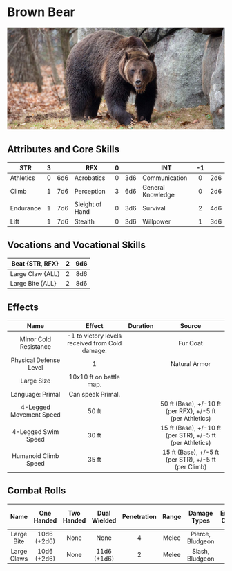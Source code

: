 # Brown Bear

![NotMyImage](BrownBear.png)

## Attributes and Core Skills

| STR       | 3 |    | RFX             | 0 |    | INT               | -1 |    |
| --------- | :-: | :-: | --------------- | :-: | :-: | ----------------- | :-: | :-: |
| Athletics | 0 | 6d6 | Acrobatics      | 0 | 3d6 | Communication     | 0 | 2d6 |
| Climb     | 1 | 7d6 | Perception      | 3 | 6d6 | General Knowledge | 0 | 2d6 |
| Endurance | 1 | 7d6 | Sleight of Hand | 0 | 3d6 | Survival          | 2 | 4d6 |
| Lift      | 1 | 7d6 | Stealth         | 0 | 3d6 | Willpower         | 1 | 3d6 |

## Vocations and Vocational Skills

| Beat {STR, RFX}  | 2 | 9d6 |
| ---------------- | :-: | :-: |
| Large Claw {ALL} | 2 | 8d6 |
| Large Bite {ALL} | 2 | 8d6 |

## Effects

|          Name          |                     Effect                     | Duration |                          Source                          |
| :---------------------: | :---------------------------------------------: | :------: | :-------------------------------------------------------: |
|  Minor Cold Resistance  | -1 to victory levels received from Cold damage. |          |                         Fur Coat                         |
| Physical Defense Level |                        1                        |          |                       Natural Armor                       |
|       Large Size       |             10x10 ft on battle map.             |          |                                                          |
|    Language: Primal    |                Can speak Primal.                |          |                                                          |
| 4-Legged Movement Speed |                      50 ft                      |          | 50 ft (Base), +/-10 ft (per RFX), +/-5 ft (per Athletics) |
|  4-Legged Swim Speed  |                      30 ft                      |          | 15 ft (Base), +/-10 ft (per STR), +/-5 ft (per Athletics) |
|  Humanoid Climb Speed  |                      35 ft                      |          |   15 ft (Base), +/-5 ft (per STR), +/-5 ft (per Climb)   |

## Combat Rolls

|    Name    | One<br />Handed | Two<br />Handed | Dual<br />Wielded | Penetration | Range | Damage<br />Types | Engageable<br />Opponents | Area Of<br />Effect | Resource<br />Class |
| :---------: | :--------------: | :-------------: | :---------------: | :---------: | :---: | :---------------: | :-----------------------: | :-----------------: | :-----------------: |
| Large Bite | 10d6<br />(+2d6) |      None      |       None       |      4      | Melee | Pierce, Bludgeon |          Focused          |        None        |        None        |
| Large Claws | 10d6<br />(+2d6) |      None      | 11d6<br />(+1d6) |      2      | Melee |  Slash, Bludgeon  |           Rapid           |        None        |        None        |
